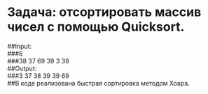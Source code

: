 # **Задача**: отсортировать массив чисел с помощью Quicksort.  
##Input:   
###6  
###38 37 69 39 3 39  
##Output:  
###3 37 38 39 39 69  
##В коде реализована быстрая сортировка методом Хоара.  
